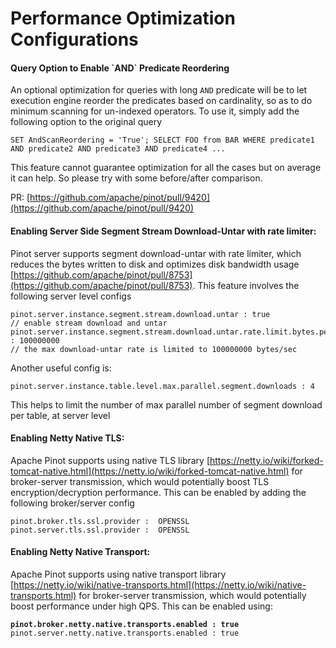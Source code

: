 # Performance Optimization Configurations

#### Query Option to Enable \`AND\` Predicate Reordering

An optional optimization for queries with  long `AND` predicate will be to let execution engine reorder the predicates based on cardinality, so as to do minimum scanning for un-indexed operators. To use it, simply add the following option to the original query&#x20;

```
SET AndScanReordering = 'True'; SELECT FOO from BAR WHERE predicate1 AND predicate2 AND predicate3 AND predicate4 ...
```

This feature cannot guarantee optimization for all the cases but on average it can help. So please try with some before/after comparison.

PR: [https://github.com/apache/pinot/pull/9420](https://github.com/apache/pinot/pull/9420)

#### Enabling Server Side Segment Stream Download-Untar with rate limiter:

Pinot server supports segment download-untar with rate limiter, which reduces the bytes written to disk and optimizes disk bandwidth usage [https://github.com/apache/pinot/pull/8753](https://github.com/apache/pinot/pull/8753). This feature involves the following server level configs

```
pinot.server.instance.segment.stream.download.untar : true
// enable stream download and untar 
pinot.server.instance.segment.stream.download.untar.rate.limit.bytes.per.sec : 100000000
// the max download-untar rate is limited to 100000000 bytes/sec
```

Another useful config is:

```
pinot.server.instance.table.level.max.parallel.segment.downloads : 4
```

This helps to limit the number of max parallel number of segment download per table, at server level

#### Enabling Netty Native TLS:

Apache Pinot supports using native TLS library [https://netty.io/wiki/forked-tomcat-native.html](https://netty.io/wiki/forked-tomcat-native.html) for broker-server transmission, which would potentially boost TLS encryption/decryption performance. This can be enabled by adding the following broker/server config

```
pinot.broker.tls.ssl.provider :  OPENSSL
pinot.server.tls.ssl.provider :  OPENSSL
```

#### Enabling Netty Native Transport:

Apache Pinot supports using native transport library [https://netty.io/wiki/native-transports.html](https://netty.io/wiki/native-transports.html)  for broker-server transmission, which would potentially boost performance under high QPS. This can be enabled using:

<pre><code><strong>pinot.broker.netty.native.transports.enabled : true
</strong>pinot.server.netty.native.transports.enabled : true</code></pre>
